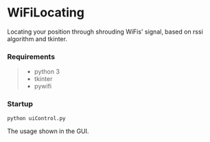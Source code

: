 # WiFiLocating
Locating your position through shrouding WiFis' signal, based on rssi algorithm and tkinter.

### Requirements
>* python 3
>* tkinter
>* pywifi

### Startup
```python
python uiControl.py
```
The usage shown in the GUI.
